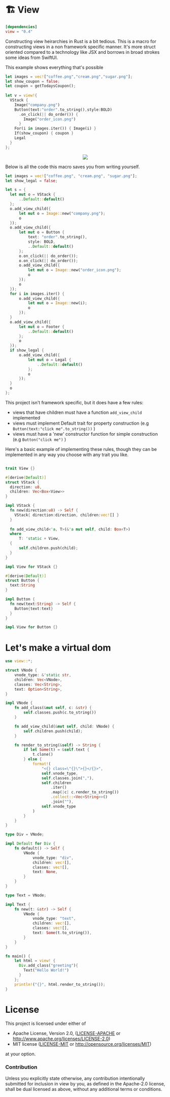 # 🏗️ View

```toml
[dependencies]
view = "0.4"
```
Constructing view heirarchies in Rust is a bit tedious. This is a macro for constructing views in a non framework specific manner. It's more struct oriented compared to a technology like JSX and borrows in broad strokes some ideas from SwiftUI.

This example shows everything that's possible
```rust
let images = vec!["coffee.png","cream.png","sugar.png"];
let show_coupon = false;
let coupon = getTodaysCoupon();
​
let v = view!{
  VStack {
    Image("company.png") 
    Button(text:"order".to_string(),style:BOLD)
      .on_click(|| do_order()) { 
        Image("order_icon.png") 
      }
    For(i in images.iter()) { Image(i) }
    If(show_coupon) { coupon }
    Legal
  }
};
```

<p align="center">
<img src="ui.png" float=right>
</p>

Below is all the code this macro saves you from writing yourself.

```rust
let images = vec!["coffee.png", "cream.png", "sugar.png"];
let show_legal = false;

let s = {
  let mut o = VStack {
      ..Default::default()
  };
  o.add_view_child({
      let mut o = Image::new("company.png");
      o
  });
  o.add_view_child({
      let mut o = Button {
          text: "order".to_string(),
          style: BOLD,
          ..Default::default()
      };
      o.on_click(|| do_order());
      o.on_click(|| do_order());
      o.add_view_child({
          let mut o = Image::new("order_icon.png");
          o
      });
      o
  });
  for i in images.iter() {
      o.add_view_child({
          let mut o = Image::new(i);
          o
      });
  }
  o.add_view_child({
      let mut o = Footer {
          ..Default::default()
      };
      o
  });
  if show_legal {
      o.add_view_child({
          let mut o = Legal {
              ..Default::default()
          };
          o
      });
  }
  o
};
```

This project isn't framework specific, but it does have a few rules:
* views that have children must have a function `add_view_child` implemented 
* views must implement Default trait for property construction (e.g `Button(text:"click me".to_string())` )
* views must have a 'new' constructor function for simple construction (e.g `Button("click me")` )

Here's a basic example of implementing these rules, though they can be implemented in any way you choose with any trait you like.

```rust

trait View {}

#[derive(Default)]
struct VStack {
  direction: u8,
  children: Vec<Box<View>>
}

impl VStack {
  fn new(direction:u8) -> Self {
    VStack{ direction:direction, children:vec![] }
  }
  
  fn add_view_child<'a, T>(&'a mut self, child: Box<T>)
  where
      T: 'static + View,
  {
      self.children.push(child);
  }
}

impl View for VStack {}

#[derive(Default)]
struct Button {
  text:String
}

impl Button {
  fn new(text:String) -> Self {
    Button{text:text}
  }
}

impl View for Button {}
```

# Let's make a virtual dom

```rust
use view::*;

struct VNode {
    vnode_type: &'static str,
    children: Vec<VNode>,
    classes: Vec<String>,
    text: Option<String>,
}

impl VNode {
    fn add_class(&mut self, c: &str) {
        self.classes.push(c.to_string())
    }

    fn add_view_child(&mut self, child: VNode) {
        self.children.push(child);
    }

    fn render_to_string(&self) -> String {
        if let Some(t) = &self.text {
            t.clone()
        } else {
            format!(
                "<{} class=\"{}\">{}</{}>",
                self.vnode_type,
                self.classes.join(","),
                self.children
                    .iter()
                    .map(|c| c.render_to_string())
                    .collect::<Vec<String>>()
                    .join(""),
                self.vnode_type
            )
        }
    }
}

type Div = VNode;

impl Default for Div {
    fn default() -> Self {
        VNode {
            vnode_type: "div",
            children: vec![],
            classes: vec![],
            text: None,
        }
    }
}

type Text = VNode;

impl Text {
    fn new(t: &str) -> Self {
        VNode {
            vnode_type: "text",
            children: vec![],
            classes: vec![],
            text: Some(t.to_string()),
        }
    }
}

fn main() {
    let html = view! {
      Div.add_class("greeting"){
        Text("Hello World!")
      }
    };
    println!("{}", html.render_to_string());
}
```

# License

This project is licensed under either of

 * Apache License, Version 2.0, ([LICENSE-APACHE](LICENSE-APACHE) or
   http://www.apache.org/licenses/LICENSE-2.0)
 * MIT license ([LICENSE-MIT](LICENSE-MIT) or
   http://opensource.org/licenses/MIT)

at your option.

### Contribution

Unless you explicitly state otherwise, any contribution intentionally submitted
for inclusion in view by you, as defined in the Apache-2.0 license, shall be
dual licensed as above, without any additional terms or conditions.
